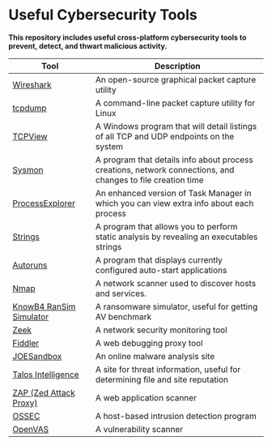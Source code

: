 # Useful Cybersecurity Tools

**This repository includes useful cross-platform cybersecurity tools to prevent, detect, and thwart malicious activity.**

| Tool                                               | Description                                                                                     |
| ---------------------------------------------------- | ----------------------------------------------------------------------------------------------- |
| [Wireshark](https://www.wireshark.org/)      | An open-source graphical packet capture utility                                       |
| [tcpdump](https://www.tcpdump.org/)      | A command-line packet capture utility for Linux                                    |
| [TCPView](https://learn.microsoft.com/en-us/sysinternals/downloads/tcpview)      | A Windows program that will detail listings of all TCP and UDP endpoints on the system    |
| [Sysmon](https://learn.microsoft.com/en-us/sysinternals/downloads/sysmon)      | A program that details info about process creations, network connections, and changes to file creation time    |
| [ProcessExplorer](https://learn.microsoft.com/en-us/sysinternals/downloads/process-explorer)     | An enhanced version of Task Manager in which you can view extra info about each process   |
| [Strings](https://learn.microsoft.com/en-us/sysinternals/downloads/strings)     | A program that allows you to perform static analysis by revealing an executables strings  |
| [Autoruns](https://learn.microsoft.com/en-us/sysinternals/downloads/autoruns)   | A program that displays currently configured auto-start applications  |
| [Nmap](https://nmap.org/)                                                         | A network scanner used to discover hosts and services. |
| [KnowB4 RanSim Simulator](https://www.knowbe4.com/ransomware-simulator)           | A ransomware simulator, useful for getting AV benchmark |
| [Zeek](https://zeek.org/)                                                         | A network security monitoring tool |
| [Fiddler](https://www.telerik.com/fiddler)                                        | A web debugging proxy tool |
| [JOESandbox](https://www.joesandbox.com/)                                         | An online malware analysis site |
| [Talos Intelligence](https://www.talosintelligence.com/)                          | A site for threat information, useful for determining file and site reputation |
| [ZAP (Zed Attack Proxy)](https://www.zaproxy.org/)                                | A web application scanner |
| [OSSEC](https://www.ossec.net/)                                                   | A host-based intrusion detection program |
| [OpenVAS ](https://openvas.org/)                                                  | A vulnerability scanner |

